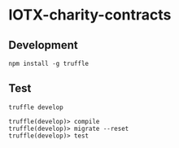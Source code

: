 # IOTX-charity-contracts

## Development
```npm install -g truffle```

## Test
```truffle develop```

```
truffle(develop)> compile
truffle(develop)> migrate --reset
truffle(develop)> test
```
